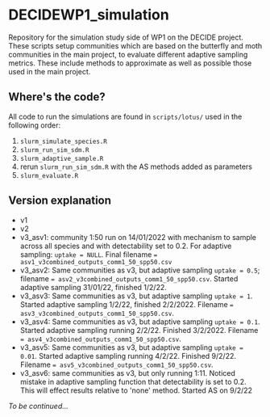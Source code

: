 # DECIDEWP1_simulation

Repository for the simulation study side of WP1 on the DECIDE project. These scripts setup communities which are based on the butterfly and moth communities in the main project, to evaluate different adaptive sampling metrics. These include methods to approximate as well as possible those used in the main project. 

## Where's the code?

All code to run the simulations are found in `scripts/lotus/` used in the following order:

1. `slurm_simulate_species.R` 
2. `slurm_run_sim_sdm.R`
3. `slurm_adaptive_sample.R`
4. rerun `slurm_run_sim_sdm.R` with the AS methods added as parameters
5. `slurm_evaluate.R`

## Version explanation

- v1
- v2
- v3_asv1: community 1:50 run on 14/01/2022 with mechanism to sample across all species and with detectability set to 0.2. For adaptive sampling: `uptake = NULL`. Final filename `= asv1_v3combined_outputs_comm1_50_spp50.csv`
- v3_asv2: Same communities as v3, but adaptive sampling `uptake = 0.5`; filename `= asv2_v3combined_outputs_comm1_50_spp50.csv`. Started adaptive sampling 31/01/22, finished 1/2/22. 
- v3_asv3: Same communities as v3, but adaptive sampling `uptake = 1`. Started adaptive sampling 1/2/22, finished 2/2/2022. Filename `= asv3_v3combined_outputs_comm1_50_spp50.csv`.
- v3_asv4: Same communities as v3, but adaptive sampling `uptake = 0.1`. Started adaptive sampling running 2/2/22. Finished 3/2/2022. Filename `= asv4_v3combined_outputs_comm1_50_spp50.csv`.
- v3_asv5: Same communities as v3, but adaptive sampling `uptake = 0.01`. Started adaptive sampling running 4/2/22. Finished 9/2/22. Filename `= asv5_v3combined_outputs_comm1_50_spp50.csv`.
- v3_asv6: same communities as v3, but only running 1:11. Noticed mistake in adaptive sampling function that detectability is set to 0.2. This will effect results relative to 'none' method. Started AS on 9/2/22

*To be continued...*
